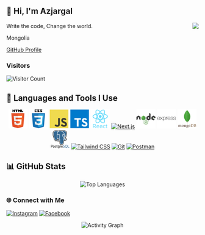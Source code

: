 ## 👋 Hi, I'm Azjargal

<picture>
  <source media="(prefers-color-scheme: dark)" srcset="https://github-readme-stats.vercel.app/api?username=azaaa-9&show_icons=true&include_all_commits=true&title_color=fff&icon_color=79ff97&text_color=9f9f9f&bg_color=151515"/>
  <img align="right" src="https://github-readme-stats.vercel.app/api?username=azaaa-9&show_icons=true&include_all_commits=true&bg_color=30,e96443,904e95&title_color=fff&text_color=fff"/>
</picture>

<p>Write the code, Change the world.</p>

Mongolia 

[GitHub Profile](https://github.com/azaaa-9)

### Visitors
![Visitor Count](https://profile-counter.glitch.me/azaaa-9/count.svg)

## 🚀 Languages and Tools I Use

<p align="center">
  <a href="https://developer.mozilla.org/en-US/docs/Web/HTML" target="_blank"><img src="https://raw.githubusercontent.com/devicons/devicon/master/icons/html5/html5-original-wordmark.svg" alt="HTML5" width="50" height="50"/></a>
  <a href="https://www.w3schools.com/css/" target="_blank"><img src="https://raw.githubusercontent.com/devicons/devicon/master/icons/css3/css3-original-wordmark.svg" alt="CSS3" width="50" height="50"/></a>
  <a href="https://developer.mozilla.org/en-US/docs/Web/JavaScript" target="_blank"><img src="https://raw.githubusercontent.com/devicons/devicon/master/icons/javascript/javascript-original.svg" alt="JavaScript" width="50" height="50"/></a>
  <a href="https://www.typescriptlang.org/" target="_blank"><img src="https://raw.githubusercontent.com/devicons/devicon/master/icons/typescript/typescript-original.svg" alt="TypeScript" width="50" height="50"/></a>
  <a href="https://reactjs.org/" target="_blank"><img src="https://raw.githubusercontent.com/devicons/devicon/master/icons/react/react-original-wordmark.svg" alt="React" width="50" height="50"/></a>
  <a href="https://nextjs.org/" target="_blank"><img src="https://cdn.worldvectorlogo.com/logos/nextjs-2.svg" alt="Next.js" width="50" height="50"/></a>
  <a href="https://nodejs.org" target="_blank"><img src="https://raw.githubusercontent.com/devicons/devicon/master/icons/nodejs/nodejs-original-wordmark.svg" alt="Node.js" width="50" height="50"/></a>
  <a href="https://expressjs.com" target="_blank"><img src="https://raw.githubusercontent.com/devicons/devicon/master/icons/express/express-original-wordmark.svg" alt="Express.js" width="50" height="50"/></a>
  <a href="https://www.mongodb.com/" target="_blank"><img src="https://raw.githubusercontent.com/devicons/devicon/master/icons/mongodb/mongodb-original-wordmark.svg" alt="MongoDB" width="50" height="50"/></a>
  <a href="https://www.postgresql.org" target="_blank"><img src="https://raw.githubusercontent.com/devicons/devicon/master/icons/postgresql/postgresql-original-wordmark.svg" alt="PostgreSQL" width="50" height="50"/></a>
  <a href="https://tailwindcss.com/" target="_blank"><img src="https://www.vectorlogo.zone/logos/tailwindcss/tailwindcss-icon.svg" alt="Tailwind CSS" width="50" height="50"/></a>
  <a href="https://git-scm.com/" target="_blank"><img src="https://www.vectorlogo.zone/logos/git-scm/git-scm-icon.svg" alt="Git" width="50" height="50"/></a>
  <a href="https://postman.com" target="_blank"><img src="https://www.vectorlogo.zone/logos/getpostman/getpostman-icon.svg" alt="Postman" width="50" height="50"/></a>
</p>

## 📊 GitHub Stats

<p align="center">
  <img src="https://github-readme-stats.vercel.app/api/top-langs?username=azaaa-9&locale=en&hide_title=false&layout=compact&card_width=320&langs_count=6&theme=tokyonight&hide_border=true" height="180" alt="Top Languages" />

</p>

### 🌐 Connect with Me
[![Instagram]([https://img.shields.io/badge/Instagram-E4405F?style=for-the-badge&logo=instagram&logoColor=white)](https://www.instagram.com/amaraa_pnc/](https://www.instagram.com/azaa9_/))
[![Facebook]([https://img.shields.io/badge/Facebook-1877F2?style=for-the-badge&logo=facebook&logoColor=white)](https://www.facebook.com/](https://www.facebook.com/profile.php?id=100013472677954))

<p align="center">
  <img src="https://github-readme-activity-graph.vercel.app/graph?username=azaaa-9&radius=16&theme=tokyo-night&area=true&hide_border=true" alt="Activity Graph" />
</p>
